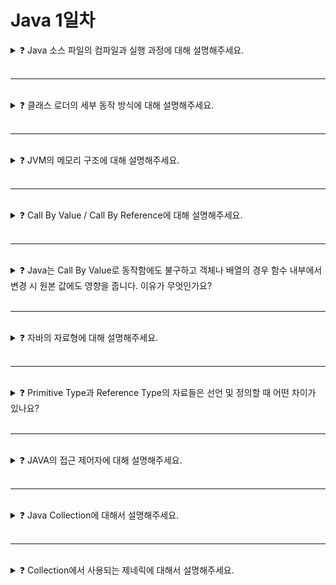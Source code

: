 # Java 1일차

<details>

<summary>❓ Java 소스 파일의 컴파일과 실행 과정에 대해 설명해주세요.</summary>

### ❓ Java 소스 파일의 컴파일과 실행 과정에 대해 설명해주세요.

<img src="https://github.com/seongeun42/cs-shortudy/assets/64778589/c0f4715d-1e34-4bdf-9ad7-7a57ea823d58" width="850"/>

1. 자바 컴파일러(Java Compiler)가 소스 파일(.java)을 컴파일해 바이트 코드 파일(.class)을 생성
2. 바이트 코드 파일을 JVM의 클래스 로더에게 전달
3. 클래스 로더는 동적 로딩을 통해 필요한 클래스들을 로딩 및 링크해 JVM의 메모리에 올림
4. 실행 엔진은 JVM 메모리에 올라온 바이트 코드를 명령어 단위로 하나씩 가져와 실행

</details>

<br>

---

<br>

<details>

<summary>❓ 클래스 로더의 세부 동작 방식에 대해 설명해주세요.</summary>

### ❓ 클래스 로더의 세부 동작 방식에 대해 설명해주세요.

<img src="https://github.com/seongeun42/cs-shortudy/assets/64778589/dfd07001-3e2f-43b1-99f7-581851feaf34" width="700"/>

- **Load**
    - 클래스 파일을 가져와 JVM의 메소드 영역에 로드
- **Link**
    - Verify : 자바 언어 명세 및 JVM 명세에 명시된 대로 구성되어 있는지 검증
    - Prepare : 클래스가 필요로 하는 메모리 할당(필드, 메소드, 인터페이스 등)
    - Resolve : 클래스 상수 풀 내 모든 심볼릭 레퍼런스를 다이렉트 레펀런스로 변경
- **Initalization**
    - 클래스 변수들을 적절한 값으로 초기화 함

</details>

<br>

---

<br>

<details>

<summary>❓ JVM의 메모리 구조에 대해 설명해주세요.</summary>

### ❓ JVM의 메모리 구조에 대해 설명해주세요.

<img src="https://github.com/seongeun42/cs-shortudy/assets/64778589/9fd0873f-6bc7-4a9f-8516-944977209976" width="700"/>

- **Method Area**
    - 모든 스레드가 공유함
    - 클래스의 멤버 변수의 이름, 데이터 타입, 접근 제어자 등의 각종 필드 정보와 메서드
    정보, 데이터 Type 정보, static 변수, final class, Runtime Constant Pool 등 프로그램
    실행할 때 필요한 데이터들이 저장되는 영역
    - Class Area나 Static Area로도 부름
- **Heap Area**
    - 모든 스레드가 공유함
    - new 키워드로 생성된 객체와 배열이 저장되는 영역
    - GC가 관리함
- **Stack Area**
    - 스레드 별로 생성됨
    - 함수 실행 시 지역 변수, 파라미터, 리턴 값 등 함수 내부에서 일시적으로 쓰이는 값들이
    저장되는 영역
    - 함수가 호출될 때마다 그 함수를 위한 스택 프레임이 쌓이고, 종료되면 삭제됨
- **PC Register**
    - 스레드 별로 생성
    - 스레드가 생성될 때마다 생기는 영역으로, 현재 수행 중인 JVM 명령어 주소를 저장함
    - JVM 명령어 주소는 스레드가 실행 중인 부분을 기록하고 있음
- **Native Method stack**
    - Java 이외의 언어 혹은 기계어로 작성된 네이티브 코드를 실행할 때 사용되는 메모리 영역

</details>

<br>

---

<br>

<details>

<summary>❓ Call By Value / Call By Reference에 대해 설명해주세요.</summary>

### ❓ Call By Value / Call By Reference에 대해 설명해주세요.

함수를 호출할 때 parameter로 값이 전달되는 방식의 차이를 말한다.

- **Call By Value**
    - parameter에 전달하는 인자 값을 복사해 새로운 data를 전달하는 방식
    - 값을 복사해 새로운 데이터를 만든 것이기 때문에 함수 내부에서 데이터를 변경하더라도 원본 값에는 영향을 주지 않음
- **Call By Reference**
    - parameter에 전달하는 인자 자체를 전달하는 방식
    - 주소 값을 넘김으로써 함수 내부에서 데이터를 변경하면 원본 값에도 영향을 미침

Java의 경우 Call By Value를 채택하고 있으며, 자료형에 따라 Call By Reference처럼 보일 수 있으나 실제로는 Call By Value로 동작한다.

</details>

<br>

---

<br>

<details>

<summary>❓ Java는 Call By Value로 동작함에도 불구하고 객체나 배열의 경우 함수 내부에서 변경 시 원본 값에도 영향을 줍니다. 이유가 무엇인가요?</summary>

### ❓ Java는 Call By Value로 동작함에도 불구하고 객체나 배열의 경우 함수 내부에서 변경 시 원본 값에도 영향을 줍니다. 이유가 무엇인가요?

객체나 배열의 경우 Reference Type인데, 참조 타입은 Heap Area에 생성된 객체의 주소 값을 참조하기 때문에 '참조 타입'이라고 불린다. 메모리에 저장된 값이 주소 참조 값이기 때문에 복사되어 파라미터로 넘겨주는 값 또한 같은 객체의 주소 참조 값이 된다. 동일한 주소 참조 값을 가지고 있으므로, 메소드 내에서 parameter를 이용해 상태를 수정하면 원본 값에도 영향을 주게 된다.

</details>

<br>

---

<br>

<details>

<summary>❓ 자바의 자료형에 대해 설명해주세요.</summary>

### ❓ 자바의 자료형에 대해 설명해주세요.

![type](https://github.com/seongeun42/cs-shortudy/assets/64778589/4969a549-3655-4317-a402-d4700b251af1)

크게 Primitive Type과 Reference Type으로 나뉜다. Primitive는 실제 값을 저장하고, Reference는 값이 저장된 메모리 주소를 가리키는 값을 저장한다. Primitive에는 boolean, char, byte, short, int, long, float, double 8가지가 있으며 범위가 작은 타입은 큰 타입으로 묵시적 형변환이 가능하다. 반대의 경우 명시적 형변환이 가능하며 값의 손실이 일어날 수 있다. Reference는 크게 객체형과 배열형으로 나눌 수 있는데, 객체형은 클래스를 인스턴스화한 것을 가리키고, 배열형은 같은 타입을 값을 연속적인 공간에 여러 개를 모아둔 자료구조를 가리킨다.

Primitive에는 boolean, char, byte, short, int, long, float, double 8가지가 있으며 범위가 작은 타입은 큰 타입으로 묵시적 형변환이 가능하다. 반대의 경우 명시적 형변환이 가능하나 값의 손실이 일어날 수 있다. 또한 Primitive를 Reference형으로 바꾸는 Wrapper 객체가 있는데, 이들 간에는 오토박싱과 오토언박싱이 일어날 수 있다.

Reference는 크게 객체형과 배열형으로 나뉘는데, 객체형은 클래스를 실제 값을 가지는 객체 인스턴스화 했을 때 힙 영역에 생기는 실제 값을 가리키는 주소 참조값을 가진다. 배열형은 배열이 실제로 생긴 메모리 주소의 참조값을 가진다. 객체형의 경우 상속 관계에 있다면 형변환이 가능하다.

</details>

<br>

---

<br>

<details>

<summary>❓ Primitive Type과 Reference Type의 자료들은 선언 및 정의할 때 어떤 차이가 있나요?</summary>

### ❓ Primitive Type과 Reference Type의 자료들은 선언 및 정의할 때 어떤 차이가 있나요?

선언의 가장 큰 차이점은 `new` 키워드 사용 여부이다.

- Primitive Type은 대입 연산자만을 사용해서 선언할 수 있다.
    - e.g. `int a = 10;`
- Reference Type은 `new` 키워드와 생성자를 사용해야 한다.
    - e.g. `StringBuilder builder = new StringBuilder();`
    - `null`로 초기화할 수도 있다.
        - e.g. `StringBuilder builder = null;`
    - 배열 역시 Reference Type이므로 new를 사용한다.
        - e.g. `int[] arr = new int[10];`
    - `String`은 예외적으로 대입 연산자로도 초기화할 수 있다.
        - e.g. `String str = "string"`

</details>

<br>

---

<br>

<details>

<summary>❓ JAVA의 접근 제어자에 대해 설명해주세요.</summary>

### ❓ JAVA의 접근 제어자에 대해 설명해주세요.

접근 제어자를 통해 변수나 메소드의 사용 권한을 설정할 수 있기 때문에 정보 은닉의 목적으로 사용한다.

| private | 같은 클래스 내에서만 사용 가능 |
| --- | --- |
| 생략(default) | private + 같은 패키지 내에서만 사용 가능 |
| protected | default + 두 클래스가 상속 관계일 때 패키지가 달라도 사용 가능 |
| public | 접근 제한 없이 모든 클래스에서 사용 가능 |

공개 범위: public > protected > default > private

</details>

<br>

---

<br>

<details>

<summary>❓ Java Collection에 대해서 설명해주세요.</summary>

### ❓ Java Collection에 대해서 설명해주세요.

<img src="https://github.com/seongeun42/cs-shortudy/assets/64778589/f3564424-2c6b-449a-80e4-5a13e7a5f96d" width="600"/>

<img src="https://github.com/seongeun42/cs-shortudy/assets/64778589/d71a39ec-5bf3-421a-8305-fcbd2c37b7f5" width="800"/>

Java Collection이란 데이터의 집합, 그룹을 의미하며 여러 자료구조를 구현해 놓은 클래스를 정의해둔 인터페이스를 포함하는 개념이다. 크게 List와 Set이 있는 Collection과 키와 값으로 이뤄진 HashMap을 가진 Map이 있다.

- **List**
    - 순서가 있는 데이터의 집합으로, 중복을 허용함
    - ArrayList, LinkedList, ...
- **Set**
    - 순서를 유지하지 않고 중복을 허용하지 않는 집합 개념의 자료구조
    - SortedSet, HashSet, TreeSet, ...
- **Map**
    - Key와 Value 쌍으로 이루어진 데이터의 집합으로, 순서는 유지되지 않고, 키의 중복은 허용되지 않으나 값의 중복은 허용
    - HashMap, TreeMap, ...

</details>

<br>

---

<br>

<details>

<summary>❓ Collection에서 사용되는 제네릭에 대해서 설명해주세요.</summary>

### ❓ Collection에서 사용되는 제네릭에 대해서 설명해주세요.

제네릭(Generic)은 자바에서 데이터 타입을 파라미터화하여 클래스나 메서드를 일반화하는 기능을 말한다. 타입에 대한 정의를 외부로 미룸으로써 타입에 대한 유연성을 확보할 수 있다. 또한 제네릭을 사용하면 컬렉션에 저장되는 요소들의 타입을 컴파일 시점에 체크할 수 있으므로, 타입 안정성을 보장할 수 있다. 이를 통해 런타임 시점에서 발생할 수 있는 타입 관련 예외를 컴파일 시점에 미리 방지할 수 있다.

</details>

<br>
